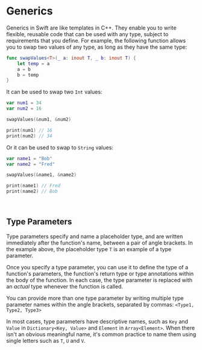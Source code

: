 # Generics

Generics in Swift are like templates in C++. They enable you to write flexible, reusable code that can be used with any type, subject to requirements that you define. For example, the following function allows you to swap two values of any type, as long as they have the same type:

```swift
func swapValues<T>(_ a: inout T, _ b: inout T) {
    let temp = a
    a = b
    b = temp
}
```

It can be used to swap two `Int` values:

```swift
var num1 = 34
var num2 = 16

swapValues(&num1, &num2)

print(num1) // 16
print(num2) // 34
```

Or it can be used to swap to `String` values:

```swift
var name1 = "Bob"
var name2 = "Fred"

swapValues(&name1, &name2)

print(name1) // Fred
print(name2) // Bob
```

<br/>

## Type Parameters

Type parameters specify and name a placeholder type, and are written immediately after the function's name, between a pair of angle brackets. In the example above, the placeholder type `T` is an example of a type parameter.

Once you specify a type parameter, you can use it to define the type of a function's parameters, the function's return type or type annotations within the body of the function. In each case, the type parameter is replaced with an *actual* type whenever the function is called.

You can provide more than one type parameter by writing multiple type parameter names within the angle brackets, separated by commas: `<Type1, Type2, Type3>`

In most cases, type parameters have descriptive names, such as `Key` and `Value` in `Dictionary<Key, Value>` and `Element` in `Array<Element>`. When there isn't an obvious meaningful name, it's common practice to name them using single letters such as `T`, `U` and `V`.